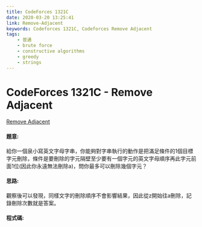 ```yaml
---
title: CodeForces 1321C
date: 2020-03-20 13:25:41
link: Remove-Adjacent
keywords: Codeforces 1321C, Codeforces Remove Adjacent
tags:
    - 普通
    - brute force
    - constructive algorithms
    - greedy
    - strings
---
```

# CodeForces 1321C - Remove Adjacent
[Remove Adjacent](https://codeforces.com/problemset/problem/1321/C)

#### 題意:
給你一個泉小寫英文字母字串，你能夠對字串執行的動作是把滿足條件的1個目標字元刪除，條件是要刪除的字元隔壁至少要有一個字元的英文字母順序再此字元前面1位(因此你永遠無法刪除a)，問你最多可以刪除幾個字元？
<!-- more -->
#### 思路:
觀察後可以發現，同樣文字的刪除順序不會影響結果，因此從z開始往a刪除，記錄刪除次數就是答案。

#### 程式碼:
<script src="https://gist.github.com/Daviswww/5f31b3e317535b12c8075e8d4764c11e.js"></script>